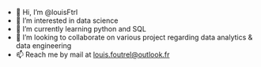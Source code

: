 - 👋 Hi, I’m @louisFtrl
- 👀 I’m interested in data science
- 🌱 I’m currently learning python and SQL
- 💞️ I’m looking to collaborate on various project regarding data analytics & data engineering
- 📫 Reach me by mail at louis.foutrel@outlook.fr

<!---
louisFtrl/louisFtrl is a ✨ special ✨ repository because its `README.md` (this file) appears on your GitHub profile.
You can click the Preview link to take a look at your changes.
--->
